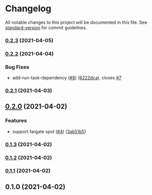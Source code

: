 # Changelog

All notable changes to this project will be documented in this file. See [standard-version](https://github.com/conventional-changelog/standard-version) for commit guidelines.

### [0.2.3](https://github.com/pahud/cdk-kaniko/compare/v0.2.2...v0.2.3) (2021-04-05)

### [0.2.2](https://github.com/pahud/cdk-kaniko/compare/v0.2.1...v0.2.2) (2021-04-04)


### Bug Fixes

* add-run-task-dependency ([#8](https://github.com/pahud/cdk-kaniko/issues/8)) ([6222dca](https://github.com/pahud/cdk-kaniko/commit/6222dcac280127df9ab1ec5e89822bfebd17ca82)), closes [#7](https://github.com/pahud/cdk-kaniko/issues/7)

### [0.2.1](https://github.com/pahud/cdk-kaniko/compare/v0.2.0...v0.2.1) (2021-04-03)

## [0.2.0](https://github.com/pahud/cdk-kaniko/compare/v0.1.3...v0.2.0) (2021-04-02)


### Features

* support fargate spot ([#4](https://github.com/pahud/cdk-kaniko/issues/4)) ([3ab51b5](https://github.com/pahud/cdk-kaniko/commit/3ab51b5931bba47dce14cfc84f965ead7c0f572e))

### [0.1.3](https://github.com/pahud/cdk-kaniko/compare/v0.1.2...v0.1.3) (2021-04-02)

### [0.1.2](https://github.com/pahud/cdk-kaniko/compare/v0.1.1...v0.1.2) (2021-04-02)

### [0.1.1](https://github.com/pahud/cdk-kaniko/compare/v0.1.0...v0.1.1) (2021-04-02)

## 0.1.0 (2021-04-02)
